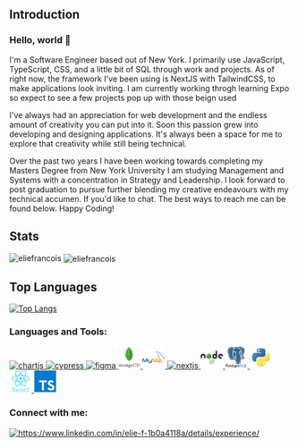 ## Introduction

### Hello, world 👋

I'm a Software Engineer based out of New York. I primarily use JavaScript, TypeScript, CSS, and a little bit of SQL through work and projects. As of right now, the framework I've been using is NextJS with TailwindCSS, to make applications look inviting. I am currently working throgh learning Expo so expect to see a few projects pop up with those beign used

I've always had an appreciation for web development and the endless amount of creativity you can put into it. Soon this passion grew into developing and designing applications. It's always been a space for me to explore that creativity while still being technical.

Over the past two years I have been working towards completing my Masters Degree from New York University I am studying Management and Systems with a concentration in Strategy and Leadership. I look forward to post graduation to pursue further blending my creative endeavours with my technical accumen. If you'd like to chat. The best ways to reach me can be found below. Happy Coding!

## Stats

<p><img align="left" src="https://github-readme-stats.vercel.app/api/top-langs?username=eliefrancois&show_icons=true&locale=en&layout=compact&theme=dark" alt="eliefrancois" /></p>

<p>&nbsp;<img align="center" src="https://github-readme-stats.vercel.app/api?username=eliefrancois&show_icons=true&locale=en&theme=dark" alt="eliefrancois" /></p>

## Top Languages

[![Top Langs](https://github-readme-stats.vercel.app/api/top-langs/?username=eliefrancois&theme=dark)](https://github.com/eliefrancois/github-readme-stats)


<h3 align="left">Languages and Tools:</h3>
<p align="left"> <a href="https://www.chartjs.org" target="_blank" rel="noreferrer"> <img src="https://www.chartjs.org/media/logo-title.svg" alt="chartjs" width="40" height="40"/> </a> <a href="https://www.cypress.io" target="_blank" rel="noreferrer"> <img src="https://raw.githubusercontent.com/simple-icons/simple-icons/6e46ec1fc23b60c8fd0d2f2ff46db82e16dbd75f/icons/cypress.svg" alt="cypress" width="40" height="40"/> </a> <a href="https://www.figma.com/" target="_blank" rel="noreferrer"> <img src="https://www.vectorlogo.zone/logos/figma/figma-icon.svg" alt="figma" width="40" height="40"/> </a> <a href="https://www.mongodb.com/" target="_blank" rel="noreferrer"> <img src="https://raw.githubusercontent.com/devicons/devicon/master/icons/mongodb/mongodb-original-wordmark.svg" alt="mongodb" width="40" height="40"/> </a> <a href="https://www.mysql.com/" target="_blank" rel="noreferrer"> <img src="https://raw.githubusercontent.com/devicons/devicon/master/icons/mysql/mysql-original-wordmark.svg" alt="mysql" width="40" height="40"/> </a> <a href="https://nextjs.org/" target="_blank" rel="noreferrer"> <img src="https://cdn.worldvectorlogo.com/logos/nextjs-2.svg" alt="nextjs" width="40" height="40"/> </a> <a href="https://nodejs.org" target="_blank" rel="noreferrer"> <img src="https://raw.githubusercontent.com/devicons/devicon/master/icons/nodejs/nodejs-original-wordmark.svg" alt="nodejs" width="40" height="40"/> </a> <a href="https://www.postgresql.org" target="_blank" rel="noreferrer"> <img src="https://raw.githubusercontent.com/devicons/devicon/master/icons/postgresql/postgresql-original-wordmark.svg" alt="postgresql" width="40" height="40"/> </a> <a href="https://www.python.org" target="_blank" rel="noreferrer"> <img src="https://raw.githubusercontent.com/devicons/devicon/master/icons/python/python-original.svg" alt="python" width="40" height="40"/> </a> <a href="https://reactjs.org/" target="_blank" rel="noreferrer"> <img src="https://raw.githubusercontent.com/devicons/devicon/master/icons/react/react-original-wordmark.svg" alt="react" width="40" height="40"/> </a> <a href="https://www.typescriptlang.org/" target="_blank" rel="noreferrer"> <img src="https://raw.githubusercontent.com/devicons/devicon/master/icons/typescript/typescript-original.svg" alt="typescript" width="40" height="40"/> </a> </p>

<h3 align="left">Connect with me:</h3>
<p align="left">
<a href="https://www.linkedin.com/in/elie-f-1b0a4118a" target="blank"><img align="center" src="https://raw.githubusercontent.com/rahuldkjain/github-profile-readme-generator/master/src/images/icons/Social/linked-in-alt.svg" alt="https://www.linkedin.com/in/elie-f-1b0a4118a/details/experience/" height="30" width="40" /></a>
</p>

<!--
**eliefrancois/ElieFrancois** is a ✨ _special_ ✨ repository because its `README.md` (this file) appears on your GitHub profile.

Here are some ideas to get you started:

- 🔭 I’m currently working on ...
- 🌱 I’m currently learning ...
- 👯 I’m looking to collaborate on ...
- 🤔 I’m looking for help with ...
- 💬 Ask me about ...
- 📫 How to reach me: ...
- 😄 Pronouns: ...
- ⚡ Fun fact: ...

## Links

- [LinkedIn](https://www.linkedin.com/in/elie-f-1b0a4118a/details/experience/)


[![Elies's Wakatime stats](https://github-readme-stats.vercel.app/api/wakatime?username=eliefrancois&theme=dark)](https://github.com/eliefrancois/github-readme-stats)

<p><img align="center" src="https://github-readme-streak-stats.herokuapp.com/?user=eliefrancois&theme=dark" alt="eliefrancois" /></p>

-->
